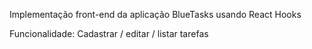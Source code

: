 Implementação front-end da aplicação BlueTasks usando React Hooks

Funcionalidade: Cadastrar / editar / listar tarefas

